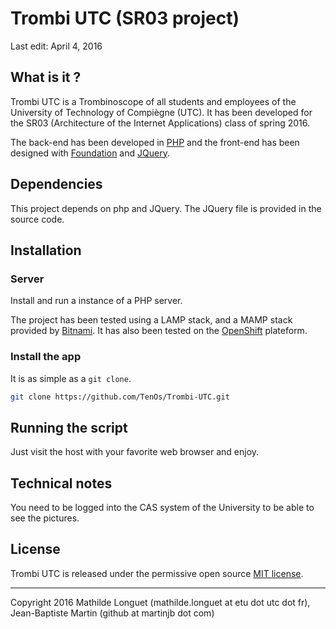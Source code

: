 Trombi UTC (SR03 project)
=========================

Last edit: April 4, 2016

What is it ?
------------

Trombi UTC is a Trombinoscope of all students and employees of the University of Technology of Compiègne (UTC). It has been developed for the SR03 (Architecture of the Internet Applications) class of spring 2016.

The back-end has been developed in [PHP](https://secure.php.net/) and the front-end has been designed with [Foundation](http://foundation.zurb.com/) and [JQuery](https://jquery.com/).


Dependencies
------------

This project depends on php and JQuery.
The JQuery file is provided in the source code.


Installation
------------

### Server

Install and run a instance of a PHP server. 

The project has been tested using a LAMP stack, and a MAMP stack provided by [Bitnami](https://bitnami.com/). It has also been tested on the [OpenShift](https://www.openshift.com/) plateform.


### Install the app

It is as simple as a `git clone`.

```sh
git clone https://github.com/TenOs/Trombi-UTC.git
```

Running the script
------------------

Just visit the host with your favorite web browser and enjoy.


Technical notes
---------------

You need to be logged into the CAS system of the University to be able to see the pictures.


License
-------

Trombi UTC is released under the permissive open source [MIT license](LICENSE).

--------
Copyright 2016 Mathilde Longuet (mathilde.longuet at etu dot utc dot fr), Jean-Baptiste Martin (github at martinjb dot com)
